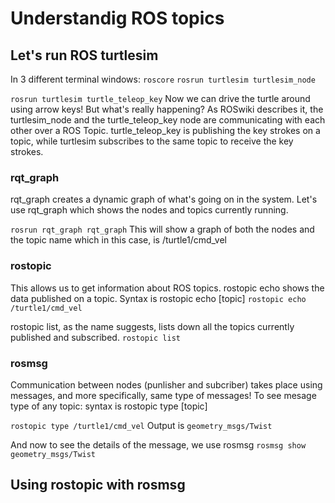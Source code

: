 # Understandig ROS topics 

## Let's run ROS turtlesim
In 3 different terminal windows:
`roscore`
`rosrun turtlesim turtlesim_node`

`rosrun turtlesim turtle_teleop_key`
Now we can drive the turtle around using arrow keys! But what's really happening?
As ROSwiki describes it, the turtlesim_node and the turtle_teleop_key node are communicating with each other over a ROS Topic. turtle_teleop_key is publishing the key strokes on a topic, while turtlesim subscribes to the same topic to receive the key strokes. 

### rqt_graph
rqt_graph creates a dynamic graph of what's going on in the system. Let's use rqt_graph which shows the nodes and topics currently running.

`rosrun rqt_graph rqt_graph`
This will show a graph of both the nodes and the topic name which in this case, is /turtle1/cmd_vel

### rostopic
This allows us to get information about ROS topics. 
rostopic echo shows the data published on a topic. Syntax is rostopic echo [topic]
`rostopic echo /turtle1/cmd_vel`

rostopic list, as the name suggests, lists down all the topics currently published and subscribed. 
`rostopic list`

### rosmsg 
Communication between nodes (punlisher and subcriber) takes place using messages, and more specifically, same type of messages! To see mesage type of any topic: syntax is rostopic type [topic]

`rostopic type /turtle1/cmd_vel`
Output is `geometry_msgs/Twist`

And now to see the details of the message, we use rosmsg
`rosmsg show geometry_msgs/Twist`

## Using rostopic with rosmsg 








